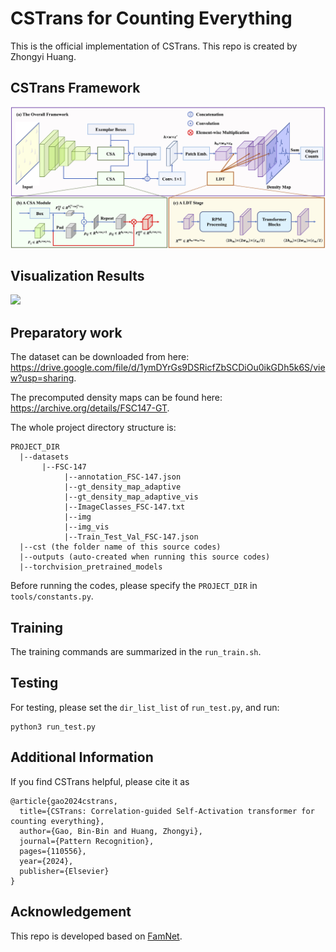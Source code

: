 # CSTrans for Counting Everything

This is the official implementation of CSTrans. This repo is created by Zhongyi Huang.


## CSTrans Framework 

![](./figures/CSTrans-Framework.jpg)

## Visualization Results

![](./figures/CSTrans-Vis.jpg)

## Preparatory work

The dataset can be downloaded from here: https://drive.google.com/file/d/1ymDYrGs9DSRicfZbSCDiOu0ikGDh5k6S/view?usp=sharing.

The precomputed density maps can be found here: https://archive.org/details/FSC147-GT.

The whole project directory structure is:

```
PROJECT_DIR
  |--datasets
       |--FSC-147
            |--annotation_FSC-147.json
            |--gt_density_map_adaptive
            |--gt_density_map_adaptive_vis
            |--ImageClasses_FSC-147.txt
            |--img
            |--img_vis
            |--Train_Test_Val_FSC-147.json
  |--cst (the folder name of this source codes)
  |--outputs (auto-created when running this source codes)
  |--torchvision_pretrained_models
```

Before running the codes, please specify the ```PROJECT_DIR``` in ```tools/constants.py```.

## Training
The training commands are summarized in the ```run_train.sh```.

## Testing
For testing, please set the ```dir_list_list``` of ```run_test.py```, and run:

```
python3 run_test.py
```


## Additional Information
If you find CSTrans helpful, please cite it as
```
@article{gao2024cstrans,
  title={CSTrans: Correlation-guided Self-Activation transformer for counting everything},
  author={Gao, Bin-Bin and Huang, Zhongyi},
  journal={Pattern Recognition},
  pages={110556},
  year={2024},
  publisher={Elsevier}
}
```


## Acknowledgement

This repo is developed based on [FamNet](https://github.com/cvlab-stonybrook/LearningToCountEverything).


